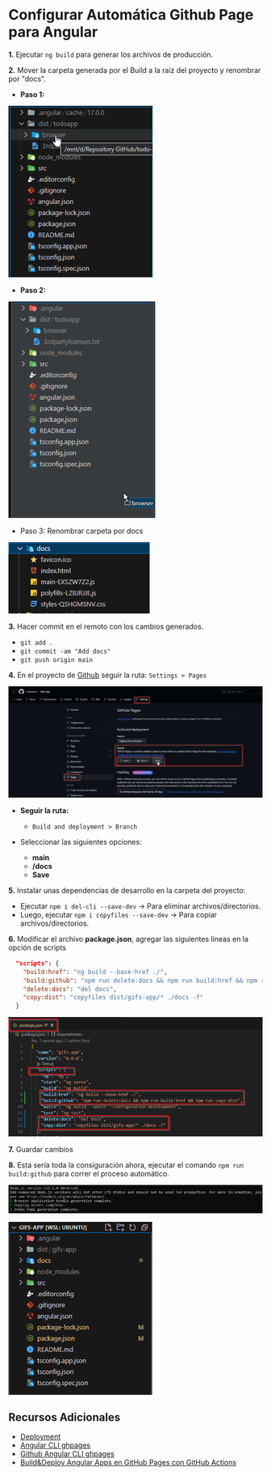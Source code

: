 # Configurar Automática Github Page para Angular

**1.** Ejecutar `ng build` para generar los archivos de producción.

**2.** Mover la carpeta generada por el Build a la raiz del proyecto y renombrar por "docs".

- **Paso 1:**

![Folder browser](./imgs/browser.png)

- **Paso 2:**

![Move](./imgs/move.png)

- Paso 3: Renombrar carpeta por docs

![Folder Docs](./imgs/docs.png)

**3.** Hacer commit en el remoto con los cambios generados.
- `git add .`
- `git commit -am "Add docs"`
- `git push origin main`

**4.** En el proyecto de [Github](https://github.com/) seguir la ruta: `Settings > Pages`

![Github Pages](./imgs/github-pages.png)

- **Seguir la ruta:**
  - `Build and deployment > Branch`

- Seleccionar las siguientes opciones:
  - **main**
  - **/docs**
  - **Save**

**5.** Instalar unas dependencias de desarrollo en la carpeta del proyecto:
  - Ejecutar `npm i del-cli --save-dev` -> Para eliminar archivos/directorios.
  - Luego, ejecutar `npm i copyfiles --save-dev` -> Para copiar archivos/directorios.

**6.** Modificar el archivo **package.json**, agregar las siguientes líneas en la opción de scripts

```json
  "scripts": {
    "build:href": "ng build --base-href ./",
    "build:github": "npm run delete:docs && npm run build:href && npm run copy:dist",
    "delete:docs": "del docs",
    "copy:dist": "copyfiles dist/gifs-app/* ./docs -f"
  }
```

![Scripts](./imgs/scripts.png)

**7.** Guardar cambios

**8.** Esta sería toda la consiguración ahora, ejecutar el comando `npm run build:github` para correr el proceso automático.

![Run](./imgs/run.png)

![Final](./imgs/final.png)

## Recursos Adicionales
- [Deployment](https://angular.io/guide/deployment#deploy-to-github-pages)
- [Angular CLI ghpages](https://www.npmjs.com/package/angular-cli-ghpages)
- [Github Angular CLI ghpages](https://github.com/angular-schule/angular-cli-ghpages)
- [Build&Deploy Angular Apps en GitHub Pages con GitHub Actions](https://medium.com/dottech/build-deploy-angular-apps-en-github-pages-con-github-actions-8213466ef8dc)